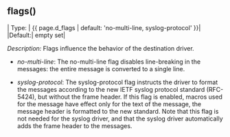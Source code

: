 ## flags()

|  Type: | {{ page.d_flags | default: 'no-multi-line, syslog-protocol' }}|
|Default:|   empty set|

*Description:* Flags influence the behavior of the destination driver.

- *no-multi-line*: The no-multi-line flag disables line-breaking in
    the messages: the entire message is converted to a single line.

- *syslog-protocol*: The syslog-protocol flag instructs the driver to
    format the messages according to the new IETF syslog protocol
    standard (RFC-5424), but without the frame header. If this flag is
    enabled, macros used for the message have effect only for the text
    of the message, the message header is formatted to the new standard.
    Note that this flag is not needed for the syslog driver, and that
    the syslog driver automatically adds the frame header to the
    messages.
